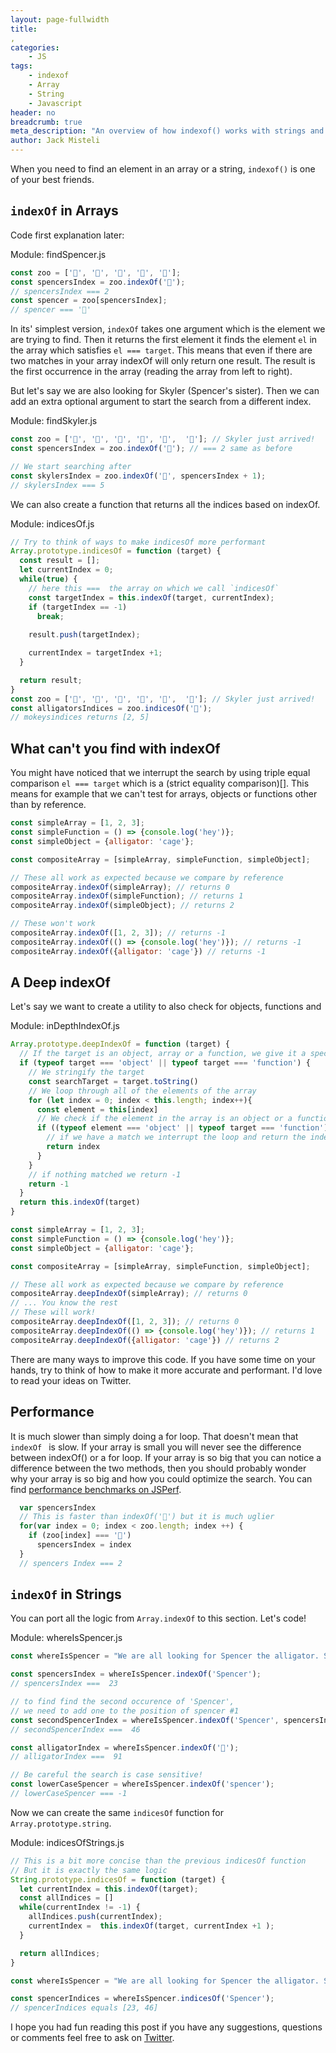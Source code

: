 ```yaml
---
layout: page-fullwidth
title:  
,
categories:
    - JS
tags:
    - indexof
    - Array
    - String
    - Javascript
header: no
breadcrumb: true
meta_description: "An overview of how indexof() works with strings and arrays in Javascript"
author: Jack Misteli
---
```


When you need to find an element in an array or a string, `indexof()` is one of your best friends.

## `indexOf` in Arrays

Code first explanation later:


<p class="file-desc">Module: <span>findSpencer.js</span></p>

```js
const zoo = ['🐒', '🦄', '🐊', '🐸', '🐙'];
const spencersIndex = zoo.indexOf('🐊');
// spencersIndex === 2
const spencer = zoo[spencersIndex];
// spencer === '🐊'
```

In its' simplest version, `indexOf` takes one argument which is the element we are trying to find. Then it returns the first element it finds the element `el` in the array which satisfies `el === target`. This means that even if there are two matches in your array indexOf will only return one result. The result is the first occurrence in the array (reading the array from left to right).

But let's say we are also looking for Skyler (Spencer's sister). Then we can add an extra optional argument to start the search from a different index.

<p class="file-desc">Module: <span>findSkyler.js</span></p>

```js
const zoo = ['🐒', '🦄', '🐊', '🐸', '🐙',  '🐊']; // Skyler just arrived!
const spencersIndex = zoo.indexOf('🐊'); // === 2 same as before

// We start searching after 
const skylersIndex = zoo.indexOf('🐊', spencersIndex + 1);
// skylersIndex === 5
```

We can also create a function that returns all the indices based on indexOf.

<p class="file-desc">Module: <span>indicesOf.js</span></p>

```js
// Try to think of ways to make indicesOf more performant
Array.prototype.indicesOf = function (target) {
  const result = [];
  let currentIndex = 0;
  while(true) {
    // here this ===  the array on which we call `indicesOf`
    const targetIndex = this.indexOf(target, currentIndex);
    if (targetIndex == -1)
      break;
   
    result.push(targetIndex);

    currentIndex = targetIndex +1;
  }

  return result;
}
const zoo = ['🐒', '🦄', '🐊', '🐸', '🐙',  '🐊']; // Skyler just arrived!
const alligatorsIndices = zoo.indicesOf('🐊');
// mokeysindices returns [2, 5]
```

## What can't you find with indexOf

You might have noticed that we interrupt the search by using triple equal comparison `el === target` which is a (strict equality comparison)[]. This means for example that we can't test for arrays, objects or functions other than by reference.

```js
const simpleArray = [1, 2, 3];
const simpleFunction = () => {console.log('hey')};
const simpleObject = {alligator: 'cage'};

const compositeArray = [simpleArray, simpleFunction, simpleObject];

// These all work as expected because we compare by reference
compositeArray.indexOf(simpleArray); // returns 0
compositeArray.indexOf(simpleFunction); // returns 1
compositeArray.indexOf(simpleObject); // returns 2

// These won't work 
compositeArray.indexOf([1, 2, 3]); // returns -1
compositeArray.indexOf(() => {console.log('hey')}); // returns -1
compositeArray.indexOf({alligator: 'cage'}) // returns -1

```

## A Deep indexOf

Let's say we want to create a utility to also check for objects, functions and 

<p class="file-desc">Module: <span>inDepthIndexOf.js</span></p>

```js
Array.prototype.deepIndexOf = function (target) {
  // If the target is an object, array or a function, we give it a special treatment
  if (typeof target === 'object' || typeof target === 'function') {
    // We stringify the target 
    const searchTarget = target.toString()
    // We loop through all of the elements of the array
    for (let index = 0; index < this.length; index++){
      const element = this[index]
      // We check if the element in the array is an object or a function AND if so we check if its' stringified value is equal to our target
      if ((typeof element === 'object' || typeof target === 'function') && element.toString() === searchTarget) {
        // if we have a match we interrupt the loop and return the index
        return index
      }
    }
    // if nothing matched we return -1
    return -1
  }
  return this.indexOf(target)
}

const simpleArray = [1, 2, 3];
const simpleFunction = () => {console.log('hey')};
const simpleObject = {alligator: 'cage'};

const compositeArray = [simpleArray, simpleFunction, simpleObject];

// These all work as expected because we compare by reference
compositeArray.deepIndexOf(simpleArray); // returns 0
// ... You know the rest
// These will work!
compositeArray.deepIndexOf([1, 2, 3]); // returns 0
compositeArray.deepIndexOf(() => {console.log('hey')}); // returns 1
compositeArray.deepIndexOf({alligator: 'cage'}) // returns 2

```

There are many ways to improve this code. If you have some time on your hands, try to think of how to make it more accurate and performant. I'd love to read your ideas on Twitter.

## Performance

It is much slower than simply doing a for loop. That doesn't mean that `indexOf ` is slow. If your array is small  you will never see the difference between indexOf() or a for loop. If your array is so big that you can notice a difference between the two methods, then you should probably wonder why your array is so big and how you could optimize the search. You can find [performance benchmarks on JSPerf](https://jsperf.com/thor-indexof-vs-for).

```js
  var spencersIndex
  // This is faster than indexOf('🐊') but it is much uglier
  for(var index = 0; index < zoo.length; index ++) {
    if (zoo[index] === '🐊')
      spencersIndex = index
  }
  // spencers Index === 2
```

## `indexOf` in Strings

You can port all the logic from `Array.indexOf` to this section. Let's code!

<p class="file-desc">Module: <span>whereIsSpencer.js</span></p>

```js
const whereIsSpencer = "We are all looking for Spencer the alligator. Spencer is a dear friend. Lookout here comes 🐊!"

const spencersIndex = whereIsSpencer.indexOf('Spencer');
// spencersIndex ===  23

// to find find the second occurence of 'Spencer',
// we need to add one to the position of spencer #1
const secondSpencerIndex = whereIsSpencer.indexOf('Spencer', spencersIndex + 1);
// secondSpencerIndex ===  46

const alligatorIndex = whereIsSpencer.indexOf('🐊');
// alligatorIndex ===  91

// Be careful the search is case sensitive!
const lowerCaseSpencer = whereIsSpencer.indexOf('spencer');
// lowerCaseSpencer === -1
```

Now we can create the same `indicesOf` function for `Array.prototype.string`.

<p class="file-desc">Module: <span>indicesOfStrings.js</span></p>

```js
// This is a bit more concise than the previous indicesOf function
// But it is exactly the same logic
String.prototype.indicesOf = function (target) {
  let currentIndex = this.indexOf(target);
  const allIndices = []
  while(currentIndex != -1) {
    allIndices.push(currentIndex);
    currentIndex =  this.indexOf(target, currentIndex +1 );
  }

  return allIndices;
}

const whereIsSpencer = "We are all looking for Spencer the alligator. Spencer is a dear friend. Lookout here comes 🐊!";

const spencerIndices = whereIsSpencer.indicesOf('Spencer');
// spencerIndices equals [23, 46]
```
I hope you had fun reading this post if you have any suggestions, questions or comments feel free to ask on [Twitter](https://twitter.com/alligatorio).